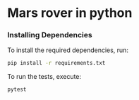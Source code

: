 # Mars rover in python 

### Installing Dependencies

To install the required dependencies, run:

```bash
pip install -r requirements.txt
```

To run the tests, execute:

```bash
pytest
```
